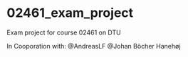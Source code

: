 # 02461_exam_project
Exam project for course 02461 on DTU

In Cooporation with:
@AndreasLF
@Johan Böcher Hanehøj
